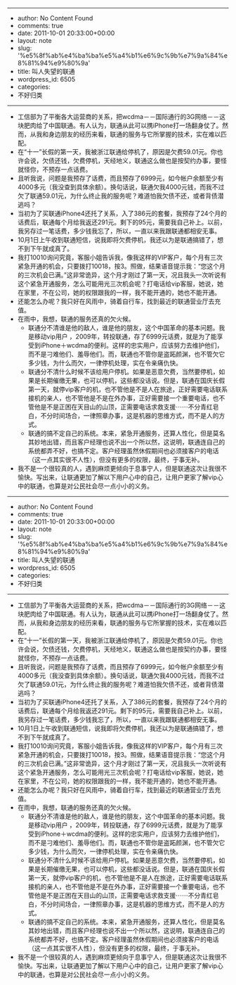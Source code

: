 - --
- author: No Content Found
- comments: true
- date: 2011-10-01 20:33:00+00:00
- layout: note
- slug: '%e5%8f%ab%e4%ba%ba%e5%a4%b1%e6%9c%9b%e7%9a%84%e8%81%94%e9%80%9a'
- title: 叫人失望的联通
- wordpress_id: 6505
- categories:
- 不好归类
- --
- 工信部为了平衡各大运营商的关系，把wcdma－－国际通行的3G网络－－这块肥肉给了中国联通。有人认为，联通从此可以携iPhone打一场翻身仗了。然而，从我和身边朋友的经历来看，联通的服务与它所掌握的技术，实在难以匹配。
- 在“十一”长假的第一天，我被浙江联通给停机了，原因是欠费59.01元。你也许会说，欠债还钱，欠费停机，天经地义，联通这么做也是按契约办事，要怪就怪你，不预存一点话费。
- 且听我说，问题是我预存了话费，而且预存了6999元，如今帐户余额至少有4000多元（我没查到具体余额）。换句话说，联通欠我4000元钱，而我不过欠了联通59.01元，为什么终止我的服务呢？难道怕我欠债不还，或者背债潜逃吗？
- 当初为了买联通iPhone4还托了关系，入了386元的套餐，我预存了24个月的话费后，联通每个月给我返还291元。剩下的95元，需要我自己补上。以前，我另存过一笔话费，多少钱我忘了，所以，一直以来我跟联通都相安无事。
- 10月1日上午收到联通短信，说我即将欠费停机，我还以为是联通搞错了，想不到下午就成真了。
- 我打10010询问究竟，客服小姐告诉我，像我这样的VIP客户，每个月有三次紧急开通的机会，只要拨打10018，按3。照做，结果语音提示我：“您这个月的三次机会已满。”这非常诡异，这个月才刚过了第一天，况且我头一次听说有这个紧急开通服务，怎么可能用光三次机会呢？打电话给vip客服，她说，她在家里，不在公司，她的权限跟我的一样，我不能开通的，她也不能开通。
- 还能怎么办呢？我只好在风雨中，骑着自行车，找到最近的联通营业厅去充值。
- 在雨中，我想，联通的服务还真的欠火候。
    - 联通分不清谁是他的敌人，谁是他的朋友，这个中国革命的基本问题。我是移动vip用户 ，2009年，转投联通，存了6999元话费，就是为了能享受到iPhone＋wcdma的便利。这样的忠实用户，应该努力去维护他们，而不是刁难他们、羞辱他们。而，联通也不管你是盗跖颜渊，也不管欠它多少钱，为什么而欠，一律停机处理，实在令亲痛仇快。
    - 联通分不清什么时候不该给用户停机。如果是恶意欠费，当然要停机，如果是长期催缴无果，也可以停机，这些都没话说。但是，联通在国庆长假第一天，就停vip客户的机，也不管他是不是人在旅途，正好需要电话联系接机的亲人，也不管他是不是在外办事，正好需要接一个重要电话，也不管他是不是正困在天目山的山顶，正需要电话求救支援⋯⋯不分青红皂白，不分时间场合，一律照章办事，这是机器的思维方式，而不是人的方式。
    - 联通的搞不定自己的系统。本来，紧急开通服务，还算人性化，但是莫名其妙地出错，而且客户经理也说不出一个所以然，这说明，联通连自己的系统都弄不好，也搞不定。客户经理虽然休假期间也必须接客户的电话（这一点其实很不人性），但没有更多的权限，最终，于事无补。
- 我不是一个很较真的人，遇到麻烦更倾向于息事宁人，但是联通这次让我很不愉快。写出来，让联通更加了解以下用户心中的自己，让用户更家了解vip心中的联通，也算是对公民社会尽一点小小的义务。
- --
- author: No Content Found
- comments: true
- date: 2011-10-01 20:33:00+00:00
- layout: note
- slug: '%e5%8f%ab%e4%ba%ba%e5%a4%b1%e6%9c%9b%e7%9a%84%e8%81%94%e9%80%9a'
- title: 叫人失望的联通
- wordpress_id: 6505
- categories:
- 不好归类
- --
- 工信部为了平衡各大运营商的关系，把wcdma－－国际通行的3G网络－－这块肥肉给了中国联通。有人认为，联通从此可以携iPhone打一场翻身仗了。然而，从我和身边朋友的经历来看，联通的服务与它所掌握的技术，实在难以匹配。
- 在“十一”长假的第一天，我被浙江联通给停机了，原因是欠费59.01元。你也许会说，欠债还钱，欠费停机，天经地义，联通这么做也是按契约办事，要怪就怪你，不预存一点话费。
- 且听我说，问题是我预存了话费，而且预存了6999元，如今帐户余额至少有4000多元（我没查到具体余额）。换句话说，联通欠我4000元钱，而我不过欠了联通59.01元，为什么终止我的服务呢？难道怕我欠债不还，或者背债潜逃吗？
- 当初为了买联通iPhone4还托了关系，入了386元的套餐，我预存了24个月的话费后，联通每个月给我返还291元。剩下的95元，需要我自己补上。以前，我另存过一笔话费，多少钱我忘了，所以，一直以来我跟联通都相安无事。
- 10月1日上午收到联通短信，说我即将欠费停机，我还以为是联通搞错了，想不到下午就成真了。
- 我打10010询问究竟，客服小姐告诉我，像我这样的VIP客户，每个月有三次紧急开通的机会，只要拨打10018，按3。照做，结果语音提示我：“您这个月的三次机会已满。”这非常诡异，这个月才刚过了第一天，况且我头一次听说有这个紧急开通服务，怎么可能用光三次机会呢？打电话给vip客服，她说，她在家里，不在公司，她的权限跟我的一样，我不能开通的，她也不能开通。
- 还能怎么办呢？我只好在风雨中，骑着自行车，找到最近的联通营业厅去充值。
- 在雨中，我想，联通的服务还真的欠火候。
    - 联通分不清谁是他的敌人，谁是他的朋友，这个中国革命的基本问题。我是移动vip用户 ，2009年，转投联通，存了6999元话费，就是为了能享受到iPhone＋wcdma的便利。这样的忠实用户，应该努力去维护他们，而不是刁难他们、羞辱他们。而，联通也不管你是盗跖颜渊，也不管欠它多少钱，为什么而欠，一律停机处理，实在令亲痛仇快。
    - 联通分不清什么时候不该给用户停机。如果是恶意欠费，当然要停机，如果是长期催缴无果，也可以停机，这些都没话说。但是，联通在国庆长假第一天，就停vip客户的机，也不管他是不是人在旅途，正好需要电话联系接机的亲人，也不管他是不是在外办事，正好需要接一个重要电话，也不管他是不是正困在天目山的山顶，正需要电话求救支援⋯⋯不分青红皂白，不分时间场合，一律照章办事，这是机器的思维方式，而不是人的方式。
    - 联通的搞不定自己的系统。本来，紧急开通服务，还算人性化，但是莫名其妙地出错，而且客户经理也说不出一个所以然，这说明，联通连自己的系统都弄不好，也搞不定。客户经理虽然休假期间也必须接客户的电话（这一点其实很不人性），但没有更多的权限，最终，于事无补。
- 我不是一个很较真的人，遇到麻烦更倾向于息事宁人，但是联通这次让我很不愉快。写出来，让联通更加了解以下用户心中的自己，让用户更家了解vip心中的联通，也算是对公民社会尽一点小小的义务。
